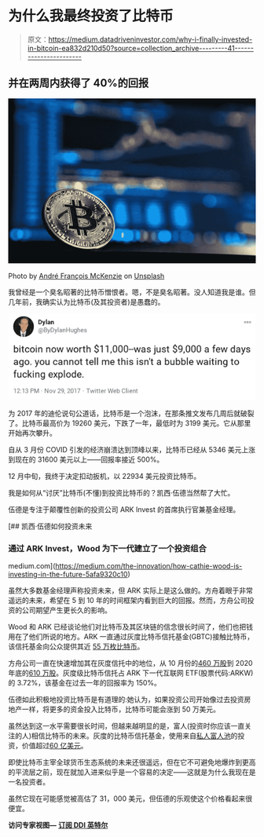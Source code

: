 # 为什么我最终投资了比特币

> 原文：<https://medium.datadriveninvestor.com/why-i-finally-invested-in-bitcoin-ea832d210d50?source=collection_archive---------41----------------------->

## 并在两周内获得了 40%的回报

![](img/df1546c5f46a51fde0afe4dfaf2cf1f3.png)

Photo by [André François McKenzie](https://unsplash.com/@silverhousehd?utm_source=unsplash&utm_medium=referral&utm_content=creditCopyText) on [Unsplash](https://unsplash.com/s/photos/bitcoin?utm_source=unsplash&utm_medium=referral&utm_content=creditCopyText)

我曾经是一个臭名昭著的比特币憎恨者。嗯，不是臭名昭著。没人知道我是谁。但几年前，我确实认为比特币(及其投资者)是愚蠢的。

![](img/a0467f73309d363007a63ac988d24a72.png)

为 2017 年的迪伦说句公道话，比特币是一个泡沫，在那条推文发布几周后就破裂了。比特币最高价为 19260 美元，下跌了一年，最低时为 3199 美元。它从那里开始再次攀升。

自从 3 月份 COVID 引发的经济崩溃达到顶峰以来，比特币已经从 5346 美元上涨到现在的 31600 美元以上——回报率接近 500%。

12 月中旬，我终于决定扣动扳机，以 22934 美元投资比特币。

我是如何从“讨厌”比特币(不懂)到投资比特币的？凯西·伍德当然帮了大忙。

伍德是专注于颠覆性创新的投资公司 ARK Invest 的首席执行官兼基金经理。

[](https://medium.com/the-innovation/how-cathie-wood-is-investing-in-the-future-5afa9320c10) [## 凯西·伍德如何投资未来

### 通过 ARK Invest，Wood 为下一代建立了一个投资组合

medium.com](https://medium.com/the-innovation/how-cathie-wood-is-investing-in-the-future-5afa9320c10) 

虽然大多数基金经理声称投资未来，但 ARK 实际上是这么做的。方舟着眼于非常遥远的未来，希望在 5 到 10 年的时间框架内看到巨大的回报。然而，方舟公司投资的公司期望产生更长久的影响。

Wood 和 ARK 已经谈论他们对比特币及其区块链的信念很长时间了，他们也把钱用在了他们所说的地方。ARK 一直通过灰度比特币信托基金(GBTC)接触比特币，该信托基金向公众提供其近 [55 万枚比特币](https://decrypt.co/resources/gbtc-everything-you-need-to-know-about-the-grayscale-bitcoin-trust)。

方舟公司一直在快速增加其在灰度信托中的地位，从 10 月份的[460 万股](https://www.youtube.com/watch?v=PgtVPizKV6g)到 2020 年底的[610 万股](https://ark-funds.com/arkw?__hstc=84851910.5a6b402157ed97f3366c53239ae3a2fa.1609800606977.1609800606977.1609800606977.1&__hssc=84851910.3.1609800606978&__hsfp=3245132956#holdings)。灰度级比特币信托占 ARK 下一代互联网 ETF(股票代码:ARKW)的 3.72%，该基金在过去一年的回报率为 150%。

伍德如此积极地投资比特币是有道理的:她认为，如果投资公司开始像过去投资房地产一样，将更多的资金投入比特币，比特币可能会涨到 50 万美元。

虽然达到这一水平需要很长时间，但越来越明显的是，富人(投资时你应该一直关注的人)相信比特币的未来。灰度的比特币信托基金，使用来自[私人富人池](https://decrypt.co/resources/gbtc-everything-you-need-to-know-about-the-grayscale-bitcoin-trust)的投资，价值超过[60 亿美元](https://finance.yahoo.com/quote/GBTC/)。

即使比特币主宰全球货币生态系统的未来还很遥远，但在它不可避免地爆炸到更高的平流层之前，现在就加入进来似乎是一个容易的决定——这就是为什么我现在是一名投资者。

虽然它现在可能感觉被高估了 31，000 美元，但伍德的乐观使这个价格看起来很便宜。

**访问专家视图—** [**订阅 DDI 英特尔**](https://datadriveninvestor.com/ddi-intel)